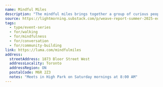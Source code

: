 ```yaml
---
name: Mindful Miles
description: "The mindful miles brings together a group of curious people to meet up and walk 5 miles (8km). It is a space for people who love wandering conversations along a wandering path."
source: https://lightmorning.substack.com/p/weave-report-summer-2025-edition
tags:
  - type/event-series
  - for/walking
  - for/mindfulness
  - for/conversation
  - for/community-building
link: https://luma.com/mindfulmiles
address:
  streetAddress: 1873 Bloor Street West
  addressLocality: Toronto
  addressRegion: ON
  postalCode: M6R 2Z3
  notes: "Meets in High Park on Saturday mornings at 8:00 AM"
---
```


